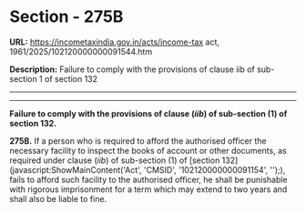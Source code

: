 # Section - 275B

**URL:** https://incometaxindia.gov.in/acts/income-tax act, 1961/2025/102120000000091544.htm

**Description:** Failure to comply with the provisions of clause iib of sub-section 1 of section 132

---

****

**Failure to comply with the provisions of clause (_iib_) of sub-section (1) of section 132.**

**275B.** If a person who is required to afford the authorised officer the necessary facility to inspect the books of account or other documents, as required under clause (_iib_) of sub-section (1) of [section 132](javascript:ShowMainContent\('Act', 'CMSID', '102120000000091154', ''\);), fails to afford such facility to the authorised officer, he shall be punishable with rigorous imprisonment for a term which may extend to two years and shall also be liable to fine.